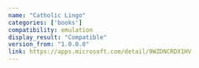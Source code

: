 ```yaml
---
name: "Catholic Lingo"
categories: ['books']
compatibility: emulation
display_result: "Compatible"
version_from: "1.0.0.0"
link: https://apps.microsoft.com/detail/9WZDNCRDX1HV
---
```

